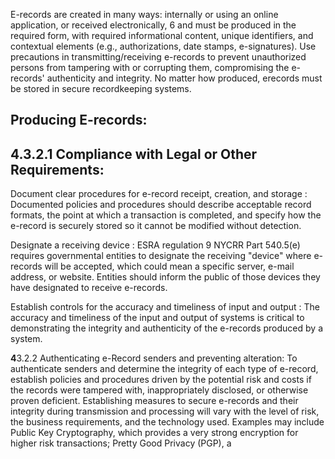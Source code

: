E-records are created in many ways: internally or using an online application, or received electronically, 6 and must be produced in the required form, with required informational content, unique identifiers, and contextual elements (e.g., authorizations, date stamps, e-signatures). Use precautions in transmitting/receiving e-records to prevent unauthorized persons from tampering with or corrupting them, compromising the e-records' authenticity and integrity. No matter how produced, erecords must be stored in secure recordkeeping systems.

## **Producing E-records:**

## **4.3.2.1 Compliance with Legal or Other Requirements:**

Document clear procedures for e-record receipt, creation, and storage : Documented policies and procedures should describe acceptable record formats, the point at which a transaction is completed, and specify how the e-record is securely stored so it cannot be modified without detection.

Designate a receiving device : ESRA regulation 9 NYCRR Part 540.5(e) requires governmental entities to designate the receiving "device" where e-records will be accepted, which could mean a specific server, e-mail address, or website. Entities should inform the public of those devices they have designated to receive e-records.

Establish controls for the accuracy and timeliness of input and output : The accuracy and timeliness of the input and output of systems is critical to demonstrating the integrity and authenticity of the e-records produced by a system.

**4**3.2.2 Authenticating e-Record senders and preventing alteration: To authenticate senders and determine the integrity of each type of e-record, establish policies and procedures driven by the potential risk and costs if the records were tampered with, inappropriately disclosed, or otherwise proven deficient. Establishing measures to secure e-records and their integrity during transmission and processing will vary with the level of risk, the business requirements, and the technology used. Examples may include Public Key Cryptography, which provides a very strong encryption for higher risk transactions; Pretty Good Privacy (PGP), a